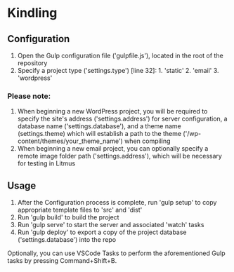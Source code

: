 # Kindling

## Configuration

  1. Open the Gulp configuration file ('gulpfile.js'), located in the root of the repository
  2. Specify a project type ('settings.type') [line 32]:
    1. 'static'
    2. 'email'
    3. 'wordpress'
  
### Please note:  
  
  1. When beginning a new WordPress project, you will be required to specify the site's address ('settings.address') for server configuration, a database name ('settings.database'), and a theme name (settings.theme) which will establish a path to the theme ('/wp-content/themes/your_theme_name') when compiling
  4. When beginning a new email project, you can optionally specify a remote image folder path ('settings.address'), which will be necessary for testing in Litmus
  
## Usage
  
  1. After the Configuration process is complete, run 'gulp setup' to copy appropriate template files to 'src' and 'dist'
  3. Run 'gulp build' to build the project
  3. Run 'gulp serve' to start the server and associated 'watch' tasks
  3. Run 'gulp deploy' to export a copy of the project database ('settings.database') into the repo

Optionally, you can use VSCode Tasks to perform the aforementioned Gulp tasks by pressing Command+Shift+B.